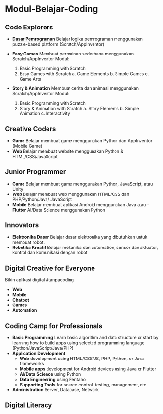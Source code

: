 
# Modul-Belajar-Coding

## Code Explorers
- **[Dasar Pemrograman](Puzzle-Based/Dasar-Pemrograman.md)**
Belajar logika pemrograman menggunakan puzzle-based platform (Scratch/AppInventor)

- **Easy Games**
Membuat permainan sederhana menggunakan Scratch/AppInventor
Modul:
	1. Basic Programming with Scratch
	2. Easy Games with Scratch
		a. Game Elements 
		b. Simple Games
		c. Game Arts
		
- **Story & Animation**
Membuat cerita dan animasi menggunakan Scratch/AppInventor
Modul:
	1. Basic Programming with Scratch
	2. Story & Animation with Scratch
		a. Story Elements
		b. Simple Animation
		c. Interactivity

## Creative Coders
- **Game**
Belajar membuat game menggunakan Python dan AppInventor (Mobile Game)
- **Web**
Belajar membuat website menggunakan Python & HTML/CSS/JavaScript

## Junior Programmer
- **Game**
Belajar membuat game menggunakan Python, JavaScript, atau Unity
- **Web**
Belajar membuat web menggunakan  HTML/CSS dan PHP/Python/Java/ JavaScript
- **Mobile** 
Belajar membuat aplikasi Android menggunakan Java atau - **Flutter**
AI/Data Science menggunakan Python

## Innovators
- **Elektronika Dasar**
Belajar dasar elektronika yang dibutuhkan untuk membuat robot.
- **Robotika Kreatif**
Belajar mekanika dan automation, sensor dan aktuator, kontrol dan komunikasi dengan robot

## Digital Creative for Everyone
Bikin aplikasi digital #tanpacoding
 - **Web**
- **Mobile**
- **Chatbot**
- **Games**
- **Automation**

## Coding Camp for Professionals
- **Basic Programming**
Learn basic algorithm and data structure or start by learning how to build apps using selected programming language 
(Python/JavaScript/Java/PHP) 
- **Application Development**
	- **Web** development using HTML/CSS/JS, PHP, Python, or Java frameworks
	- **Mobile apps** development for Android devices using Java or Flutter
	- **AI/Data Science** using Python
	- **Data Engineering** using Pentaho
	- **Supporting Tools** for source control, testing, management, etc
- **Administration**
Server, Database, Network

## Digital Literacy


